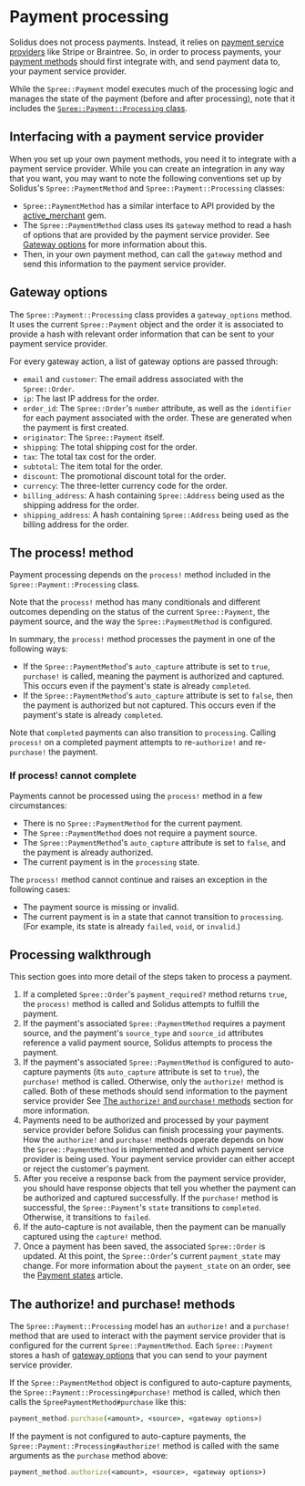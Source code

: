 # Payment processing

Solidus does not process payments. Instead, it relies on [payment service
providers][psp] like Stripe or Braintree. So, in order to process payments, your
[payment methods][payment-methods] should first integrate with, and send
payment data to, your payment service provider.

While the `Spree::Payment` model executes much of the processing logic and
manages the state of the payment (before and after processing), note that it
includes the [`Spree::Payment::Processing` class][spree-payment-processing].

<!-- TODO:
  Add links to payment service providers article in this introduction once it is
  merged.
-->

[payment-methods]: payment-methods.html
[payment-service-providers]: payment-service-providers.html
[psp]: https://en.wikipedia.org/wiki/Payment_service_provider
[spree-payment-processing]: https://github.com/solidusio/solidus/blob/master/core/app/models/spree/payment/processing.rb

## Interfacing with a payment service provider

When you set up your own payment methods, you need it to integrate with a payment
service provider. While you can create an integration in any way that you want,
you may want to note the following conventions set up by Solidus's
`Spree::PaymentMethod` and `Spree::Payment::Processing` classes:

- `Spree::PaymentMethod` has a similar interface to API provided by the
  [active_merchant][active-merchant] gem.
- The `Spree::PaymentMethod` class uses its `gateway` method to read a hash of
  options that are provided by the payment service provider. See [Gateway
  options](#gateway-options) for more information about this.
- Then, in your own payment method, can call the `gateway` method and send this
  information to the payment service provider.

[active-merchant]: https://github.com/activemerchant/active_merchant

## Gateway options

The `Spree::Payment::Processing` class provides a `gateway_options` method. It
uses the current `Spree::Payment` object and the order it is associated to
provide a hash with relevant order information that can be sent to your payment
service provider.

For every gateway action, a list of gateway options are passed through:

- `email` and `customer`: The email address associated with the `Spree::Order`.
- `ip`: The last IP address for the order.
- `order_id`: The `Spree::Order`'s `number` attribute, as well as the
  `identifier` for each payment associated with the order. These are generated
   when the payment is first created.
- `originator`: The `Spree::Payment` itself.
- `shipping`: The total shipping cost for the order.
- `tax`: The total tax cost for the order.
- `subtotal`: The item total for the order.
- `discount`: The promotional discount total for the order.
- `currency`: The three-letter currency code for the order.
- `billing_address`: A hash containing `Spree::Address` being used as the
  shipping address for the order.
- `shipping_address`: A hash containing `Spree::Address` being used as the
  billing address for the order.

## The process! method

Payment processing depends on the `process!` method included in the
`Spree::Payment::Processing` class.

Note that the `process!` method has many conditionals and different outcomes
depending on the status of the current `Spree::Payment`, the payment source, and
the way the `Spree::PaymentMethod` is configured.

In summary, the `process!` method processes the payment in one of the following
ways:

- If the `Spree::PaymentMethod`'s `auto_capture` attribute is set to `true`,
  `purchase!` is called, meaning the payment is authorized and captured. This
occurs even if the payment's state is already `completed`.
- If the `Spree::PaymentMethod`'s `auto_capture` attribute is set to `false`,
  then the payment is authorized but not captured. This occurs even if the
  payment's state is already `completed`.

Note that `completed` payments can also transition to `processing`. Calling
`process!` on a completed payment attempts to re-`authorize!` and re-`purchase!`
the payment.

### If process! cannot complete

Payments cannot be processed using the `process!` method in a few circumstances:

- There is no `Spree::PaymentMethod` for the current payment.
- The `Spree::PaymentMethod` does not require a payment source.
- The `Spree::PaymentMethod`'s `auto_capture` attribute is set to `false`, and
  the payment is already authorized.
- The current payment is in the `processing` state.

The `process!` method cannot continue and raises an exception in the following
cases:

- The payment source is missing or invalid.
- The current payment is in a state that cannot transition to `processing`. (For
  example, its state is already `failed`, `void`, or `invalid`.)

<!-- TODO:
  Add links to payment sources article in this section once it is merged.
-->

[payment-sources]: payment-sources.html

## Processing walkthrough

This section goes into more detail of the steps taken to process a payment.

1. If a completed `Spree::Order`'s `payment_required?` method returns `true`,
   the `process!` method is called and Solidus attempts to fulfill the payment.
2. If the payment's associated `Spree::PaymentMethod` requires a payment source,
   and the payment's `source_type` and `source_id` attributes reference a valid
   payment source, Solidus attempts to process the payment.
3. If the payment's associated `Spree::PaymentMethod` is configured to
   auto-capture payments (its `auto_capture` attribute is set to `true`), the
   `purchase!` method is called. Otherwise, only the `authorize!` method is
   called. Both of these methods should send information to the payment service
   provider See [The `authorize!` and `purchase!`
   methods](#the-authorize-and-purchase-methods) section for more information.
4. Payments need to be authorized and processed by your payment service provider
   before Solidus can finish processing your payments. How the `authorize!` and
   `purchase!` methods operate depends on how the `Spree::PaymentMethod` is
   implemented and which payment service provider is being used. Your payment
   service provider can either accept or reject the customer's payment.
5. After you receive a response back from the payment service provider, you
   should have response objects that tell you whether the payment can be
   authorized and captured successfully. If the `purchase!` method is
   successful, the `Spree::Payment`'s `state` transitions to `completed`.
   Otherwise, it transitions to `failed`.
6. If the auto-capture is not available, then the payment can be manually
   captured using the `capture!` method.
7. Once a payment has been saved, the associated `Spree::Order` is updated. At
   this point, the `Spree::Order`'s current `payment_state` may change. For more
   information about the `payment_state` on an order, see the [Payment
   states][payment-states] article.

[payment-states]: ../orders/payment-states.html

## The authorize! and  purchase! methods

The `Spree::Payment::Processing` model has an `authorize!` and a `purchase!`
method that are used to interact with the payment service provider that is
configured for the current `Spree::PaymentMethod`. Each `Spree::Payment` stores
a hash of [gateway options](#gateway-options) that you can send to your payment
service provider.

If the `Spree::PaymentMethod` object is configured to auto-capture payments, the
`Spree::Payment::Processing#purchase!` method is called, which then calls the
`SpreePaymentMethod#purchase` like this:

```ruby
payment_method.purchase(<amount>, <source>, <gateway options>)
```

If the payment is not configured to auto-capture payments, the
`Spree::Payment::Processing#authorize!` method is called with the same arguments
as the `purchase` method above:

```ruby
payment_method.authorize(<amount>, <source>, <gateway options>)
```
